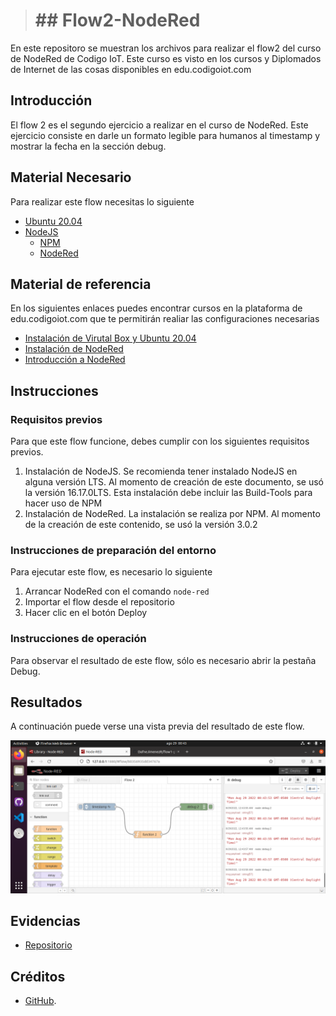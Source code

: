> # ## Flow2-NodeRed 

En este repositoro se muestran los archivos para realizar el flow2 del curso de NodeRed de Codigo IoT. Este curso es visto en los cursos y Diplomados de Internet de las cosas disponibles en edu.codigoiot.com

## Introducción

El flow 2 es el segundo ejercicio a realizar en el curso de NodeRed. Este ejercicio consiste en darle un formato legible para humanos al timestamp y mostrar la fecha en la sección debug.

## Material Necesario

Para realizar este flow necesitas lo siguiente

-   [Ubuntu 20.04](https://releases.ubuntu.com/20.04/)
-   [NodeJS](https://nodejs.org/es/)
    -   [NPM](https://www.npmjs.com/)
    -   [NodeRed](https://nodered.org/docs/getting-started/local)

## Material de referencia

En los siguientes enlaces puedes encontrar cursos en la plataforma de edu.codigoiot.com que te permitirán realiar las configuraciones necesarias

-   [Instalación de Virutal Box y Ubuntu 20.04](https://edu.codigoiot.com/course/view.php?id=812)
-   [Instalación de NodeRed](https://edu.codigoiot.com/course/view.php?id=817)
-   [Introducción a NodeRed](https://edu.codigoiot.com/course/view.php?id=278)

## Instrucciones

### Requisitos previos

Para que este flow funcione, debes cumplir con los siguientes requisitos previos.

1.  Instalación de NodeJS. Se recomienda tener instalado NodeJS en alguna versión LTS. Al momento de creación de este documento, se usó la versión 16.17.0LTS. Esta instalación debe incluir las Build-Tools para hacer uso de NPM
2.  Instalación de NodeRed. La instalación se realiza por NPM. Al momento de la creación de este contenido, se usó la versión 3.0.2

### Instrucciones de preparación del entorno

Para ejecutar este flow, es necesario lo siguiente

1.  Arrancar NodeRed con el comando  `node-red`
2.  Importar el flow desde el repositorio
3.  Hacer clic en el botón Deploy

### Instrucciones de operación

Para observar el resultado de este flow, sólo es necesario abrir la pestaña Debug.

## Resultados

A continuación puede verse una vista previa del resultado de este flow.

[![](https://github.com/DafneJimenezR/Flow2-NodeRed/blob/main/Flow2.png)](https://github.com/DafneJimenezR/Flow2-NodeRed/blob/main/Flow2.png)

## Evidencias

-   [Repositorio](https://github.com/DafneJimenezR/Flow2-NodeRed)

## Créditos
-   [GitHub](https://github.com/hugoescalpelo).
